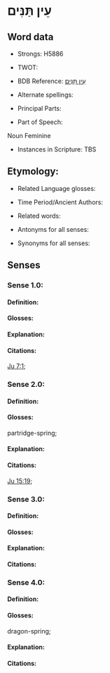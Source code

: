 # עֵין תַּנִּים

<!-- Status: S2="NeedsEdits" -->
<!-- Lexica used for edits:   -->

## Word data

* Strongs: H5886

* TWOT: 

* BDB Reference: [עֵין תַּנִּים](rc://en/bdb/dict/p.ck.ac)

* Alternate spellings:

* Principal Parts:

* Part of Speech:

Noun Feminine

* Instances in Scripture: TBS

## Etymology:

* Related Language glosses:

* Time Period/Ancient Authors:

* Related words:

* Antonyms for all senses:

* Synonyms for all senses:

## Senses

### Sense 1.0:

#### Definition:

#### Glosses:



#### Explanation:

#### Citations:

[Ju 7:1](rc://he/uhb/book/jdg/7/1); 

### Sense 2.0:

#### Definition:

#### Glosses:

partridge-spring; 

#### Explanation:

#### Citations:

[Ju 15:19](rc://he/uhb/book/jdg/15/19); 

### Sense 3.0:

#### Definition:

#### Glosses:



#### Explanation:

#### Citations:



### Sense 4.0:

#### Definition:

#### Glosses:

dragon-spring; 

#### Explanation:

#### Citations:



